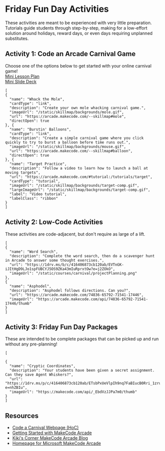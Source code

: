 # Friday Fun Day Activities

These activities are meant to be experienced with very little preparation. Tutorials guide students through step-by-step, making for a low-effort solution around holidays,
reward days, or even days requiring unplanned substitutes. 


## Activity 1: Code an Arcade Carnival Game
Choose one of the options below to get started with your online carnival game!<br/>
[Mini Lesson Plan](https://1drv.ms/b/c/416406873cb120ab/EdvMCxhXkV5NrdmZyg_ts8ABEHexYrBeyY2HL9CE8ZLynQ?e=EQbOcN)<br/>
[Mini Slide Deck](https://1drv.ms/p/c/416406873cb120ab/EX9zS3X5R9hNpdK8IYJCD_QBSvPA9sdlsjPFh0kGef6JnQ?e=6e6K1v)


```codecard
[
{
  "name": "Whack the Mole",
  "cardType": "link",
  "description": "Create your own mole whacking carnival game.",
  "imageUrl": "/static/skillmap/backgrounds/mole.gif",
  "url": "https://arcade.makecode.com/--skillmap#mole",
  "directOpen": true
}, {
  "name": "Burstin' Balloons",
  "cardType": "link",
  "description": "Create a simple carnival game where you click quickly to try to burst a balloon before time runs out.",
  "imageUrl": "/static/skillmap/backgrounds/mouse.gif",
  "url": "https://arcade.makecode.com/--skillmap#balloon",
  "directOpen": true
}, {
  "name": "Target Practice",
  "description": "Follow a video to learn how to launch a ball at moving targets",
  "url": "https://arcade.makecode.com/#tutorial:/tutorials/target",
  "cardType": "tutorial",
  "imageUrl": "/static/skillmap/backgrounds/target-comp.gif",
  "largeImageUrl": "/static/skillmap/backgrounds/target-comp.gif",
  "label": "Video tutorial",
  "labelClass": "ribbon"
}
]
```



## Activity 2: Low-Code Activities
These activities are code-adjacent, but don't require as large of a lift. 

```codecard
[
{
  "name": "Word Search",
  "description": "Complete the word search, then do a scavenger hunt in Arcade to answer some thought exercises.",
  "url": "https://1drv.ms/b/c/416406873cb120ab/EVTnGK-iJItHgD9LJo1spFUBCYJ5OS9ZKa43mIuRprxtOw?e=j2ZOkO",
  "imageUrl": "/static/courses/carnival/projectPlanning.png"
},
{
  "name": "Asphodel",
  "description": "Asphodel follows directions. Can you?",
  "url": "https://arcade.makecode.com/74836-65792-71541-17446",
  "imageUrl": "https://arcade.makecode.com/api/74836-65792-71541-17446/thumb"
}
]
```




## Activity 3: Friday Fun Day Packages
These are intended to be complete packages that can be picked up and run without any pre-planning!


```codecard
[

{
  "name": "Cryptic Coordinates",
  "description": "Your students have been given a secret assignment. Can they save Agent Whiskers?",
  "url": "https://1drv.ms/p/c/416406873cb120ab/ETsbPxUeVlpIh9nq7FaBIucB0Rri_1zruxhN7lIblD7Vng?e=nhZBIu",
  "imageUrl": "https://makecode.com/api/_EbdVzJJPa7m0/thumb"
}
]
```



## Resources

* [Code a Carnival Webpage (HoC)](https://arcade.makecode.com/hour-of-code-2022)
* [Getting Started with MakeCode Arcade](https://youtu.be/DE_-0flM324)
* [Kiki's Corner MakeCode Arcade Blog](https://medium.com/kikis-corner)
* [Homepage for Microsoft MakeCode Arcade](https://arcade.makecode.com/)
